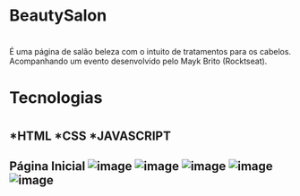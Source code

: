 # <h1>BeautySalon<h1>
  É uma página de salão beleza com o intuito de tratamentos para os cabelos.
  Acompanhando um evento desenvolvido pelo Mayk Brito (Rocktseat).
  
  <h1>Tecnologias<h1>
    
   <h2>*HTML
   *CSS
   *JAVASCRIPT<h2>
     
Página Inicial
     ![image](https://user-images.githubusercontent.com/95721308/170557494-b1ca5a39-f789-49fe-88bb-81dc9a1157d8.png)
     ![image](https://user-images.githubusercontent.com/95721308/170557936-782bb3b8-42be-4a9a-9cfc-e7786aefb69b.png)
     ![image](https://user-images.githubusercontent.com/95721308/170560176-3fe043e0-695a-437c-978a-3642ffc01bb0.png)
     ![image](https://user-images.githubusercontent.com/95721308/170560337-f96d0e10-ea9c-4d10-87d0-7daa7f76546a.png)
     ![image](https://user-images.githubusercontent.com/95721308/170560505-037df7d5-0229-4efa-ac5e-310be25bf4f3.png)




     
    
     



